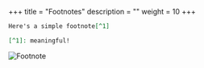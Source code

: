 +++
title = "Footnotes"
description = ""
weight = 10
+++


```md
Here's a simple footnote[^1]

[^1]: meaningful!

```

![Footnote](https://mszturc.github.io/obsidian-advanced-slides/images/footnote.png)
